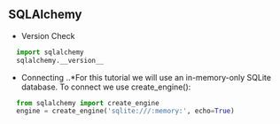 SQLAlchemy
---
* Version Check
```python
  import sqlalchemy
  sqlalchemy.__version__ 
```
* Connecting
..*For this tutorial we will use an in-memory-only SQLite database. To connect we use create_engine():
```python
  from sqlalchemy import create_engine
  engine = create_engine('sqlite:///:memory:', echo=True)
```
